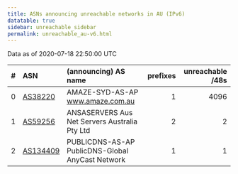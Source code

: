 ```yaml
---
title: ASNs announcing unreachable networks in AU (IPv6)
datatable: true
sidebar: unreachable_sidebar
permalink: unreachable_au-v6.html
---
```


Data as of 2020-07-18 22:50:00 UTC


<div class="datatable-begin"></div>

|   # | ASN                                      | (announcing) AS name                             |   prefixes |   unreachable /48s |
|----:|:-----------------------------------------|:-------------------------------------------------|-----------:|-------------------:|
|   0 | [AS38220](unreachable_AS38220-v6.html)   | AMAZE-SYD-AS-AP www.amaze.com.au                 |          1 |               4096 |
|   1 | [AS59256](unreachable_AS59256-v6.html)   | ANSASERVERS Aus Net Servers Australia Pty Ltd    |          2 |                  2 |
|   2 | [AS134409](unreachable_AS134409-v6.html) | PUBLICDNS-AS-AP PublicDNS-Global AnyCast Network |          1 |                  1 |

<div class="datatable-end"></div>